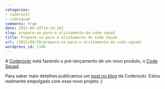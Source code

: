 ```yaml
---
categories:
- coderockr
- codesquad
comments: true
date: 2012-09-28T14:14:16Z
slug: prepare-se-para-o-alistamento-do-code-squad
title: Prepare-se para o alistamento do Code Squad
url: /2012/09/28/prepare-se-para-o-alistamento-do-code-squad/
wordpress_id: 1148
---
```


A [Coderockr](http://coderockr.com) está fazendo o pré-lançamento de um novo produto, o [Code Squad](http://code-squad.com).

Para saber mais detalhes publicamos um [post no blog](http://blog.coderockr.com/2012/09/pre-lancamento-do-code-squad/) da Coderockr.
Estou realmente empolgado com esse novo projeto :)
